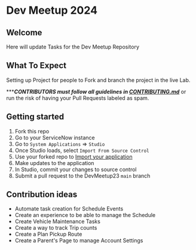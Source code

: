 # Dev Meetup 2024

## Welcome
Here will update Tasks for the Dev Meetup Repository

## What To Expect
Setting up Project for people to Fork and branch the project in the live Lab. 


******CONTRIBUTORS must follow all guidelines in [CONTRIBUTING.md](CONTRIBUTING.md)*** or run the risk of having your Pull Requests labeled as spam.<br>


## Getting started

1. Fork this repo
2. Go to your ServiceNow instance
3. Go to `System Applications` => `Studio`
4. Once Studio loads, select `Import From Source Control`
5. Use your forked repo to [Import your application](https://developer.servicenow.com/dev.do#!/learn/learning-plans/quebec/new_to_servicenow/app_store_learnv2_devenvironment_quebec_importing_an_application_from_source_control)
6. Make updates to the application
7. In Studio, commit your changes to source control
8. Submit a pull request to the DevMeetup23
 `main` branch

## Contribution ideas
- Automate task creation for Schedule Events
- Create an experience to be able to manage the Schedule
- Create Vehicle Maintenance Tasks 
- Create a way to track Trip counts
- Create a Plan Pickup Route
- Create a Parent's Page to manage Account Settings
